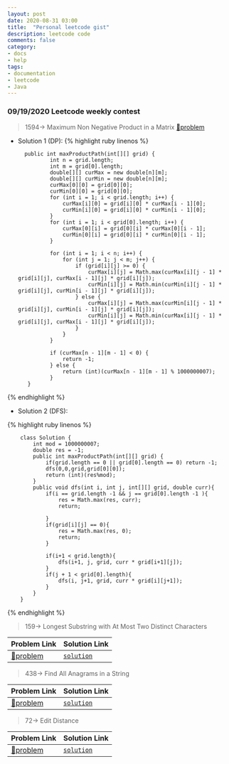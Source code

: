 ```yaml
---
layout: post
date: 2020-08-31 03:00
title:  "Personal leetcode gist"
description: leetcode code
comments: false
category: 
- docs
- help
tags:
- documentation
- leetcode
- Java
---
```

### 09/19/2020 Leetcode weekly contest

> 1594-> Maximum Non Negative Product in a Matrix
[📜problem](https://leetcode.com/problems/maximum-non-negative-product-in-a-matrix/)

- Solution 1 (DP):
{% highlight ruby linenos %}

        public int maxProductPath(int[][] grid) {
                int n = grid.length;
                int m = grid[0].length;
                double[][] curMax = new double[n][m];
                double[][] curMin = new double[n][m];
                curMax[0][0] = grid[0][0];
                curMin[0][0] = grid[0][0];
                for (int i = 1; i < grid.length; i++) {
                    curMax[i][0] = grid[i][0] * curMax[i - 1][0];
                    curMin[i][0] = grid[i][0] * curMin[i - 1][0];
                }
                for (int i = 1; i < grid[0].length; i++) {
                    curMax[0][i] = grid[0][i] * curMax[0][i - 1];
                    curMin[0][i] = grid[0][i] * curMin[0][i - 1];
                }

                for (int i = 1; i < n; i++) {
                    for (int j = 1; j < m; j++) {
                        if (grid[i][j] >= 0) {
                            curMax[i][j] = Math.max(curMax[i][j - 1] * grid[i][j], curMax[i - 1][j] * grid[i][j]);
                            curMin[i][j] = Math.min(curMin[i][j - 1] * grid[i][j], curMin[i - 1][j] * grid[i][j]);
                        } else {
                            curMax[i][j] = Math.max(curMin[i][j - 1] * grid[i][j], curMin[i - 1][j] * grid[i][j]);
                            curMin[i][j] = Math.min(curMax[i][j - 1] * grid[i][j], curMax[i - 1][j] * grid[i][j]);
                        }
                    }
                }

                if (curMax[n - 1][m - 1] < 0) {
                    return -1;
                } else {
                    return (int)(curMax[n - 1][m - 1] % 1000000007);
                }
         }

{% endhighlight %}

<!--more-->
- Solution 2 (DFS):

{% highlight ruby linenos %}

        class Solution {
            int mod = 1000000007;
            double res = -1;
            public int maxProductPath(int[][] grid) {
                if(grid.length == 0 || grid[0].length == 0) return -1;
                dfs(0,0,grid,grid[0][0]);
                return (int)(res%mod);
            }
            public void dfs(int i, int j, int[][] grid, double curr){
                if(i == grid.length -1 && j == grid[0].length -1 ){
                    res = Math.max(res, curr);
                    return;

                }
                if(grid[i][j] == 0){
                    res = Math.max(res, 0);
                    return;
                }

                if(i+1 < grid.length){
                    dfs(i+1, j, grid, curr * grid[i+1][j]);
                }
                if(j + 1 < grid[0].length){
                    dfs(i, j+1, grid, curr * grid[i][j+1]);
                }
            }
        }

{% endhighlight %}

> 159-> Longest Substring with At Most Two Distinct Characters


| Problem Link | Solution Link |
| --- | --- |
| [📜problem](https://leetcode.com/problems/longest-substring-with-at-most-two-distinct-characters/) | [`solution`](https://gist.github.com/LoneRan/2cdd40d62f5f391660e1f6cafdbac5ef)|



> 438-> Find All Anagrams in a String


| Problem Link | Solution Link |
| --- | --- |
| [📜problem](https://leetcode.com/problems/find-all-anagrams-in-a-string/) | [`solution`](https://gist.github.com/LoneRan/f696afb961895af1f93e75764fa0122a)|


> 72-> Edit Distance


| Problem Link | Solution Link |
| --- | --- |
| [📜problem](https://leetcode.com/problems/edit-distance/) | [`solution`](https://gist.github.com/LoneRan/4835cb1cdebabeb3349c4ca8466c1fd2)|
